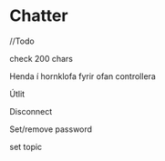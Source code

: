# Chatter

//Todo
<p>check 200 chars</p>
<p>Henda í hornklofa fyrir ofan controllera</p>
<p>Útlit</p>
<p>Disconnect</p>
<p>Set/remove password</p>
<p>set topic</p>
